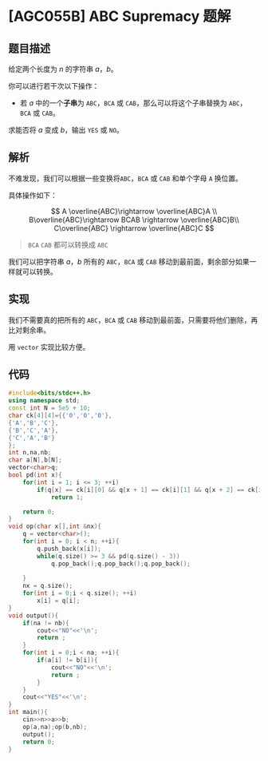 # [AGC055B] ABC Supremacy 题解

## 题目描述

给定两个长度为 $n$ 的字符串 $a$，$b$。

你可以进行若干次以下操作：

- 若 $a$ 中的一个**子串**为 `ABC`，`BCA` 或 `CAB`，那么可以将这个子串替换为 `ABC`，`BCA` 或 `CAB`。

求能否将 $a$ 变成 $b$，输出 `YES` 或 `NO`。

## 解析

不难发现，我们可以根据一些变换将`ABC`，`BCA` 或 `CAB` 和单个字母 `A` 换位置。

具体操作如下：

$$
A \overline{ABC}\rightarrow \overline{ABC}A \\
B\overline{ABC}\rightarrow BCAB \rightarrow \overline{ABC}B\\
C\overline{ABC} \rightarrow \overline{ABC}C
$$

> `BCA` `CAB` 都可以转换成 `ABC`

我们可以把字符串 $a$，$b$ 所有的 `ABC`，`BCA` 或 `CAB` 移动到最前面，剩余部分如果一样就可以转换。

## 实现

我们不需要真的把所有的 `ABC`，`BCA` 或 `CAB` 移动到最前面，只需要将他们删除，再比对剩余串。

用 `vector` 实现比较方便。

## 代码

```cpp
#include<bits/stdc++.h>
using namespace std;
const int N = 5e5 + 10;
char ck[4][4]={{'0','0','0'},
{'A','B','C'},
{'B','C','A'},
{'C','A','B'}
};
int n,na,nb;
char a[N],b[N];
vector<char>q;
bool pd(int x){
	for(int i = 1; i <= 3; ++i)
		if(q[x] == ck[i][0] && q[x + 1] == ck[i][1] && q[x + 2] == ck[i][2])
			return 1;

	return 0;
}
void op(char x[],int &nx){
	q = vector<char>();
	for(int i = 0; i < n; ++i){
		q.push_back(x[i]);
		while(q.size() >= 3 && pd(q.size() - 3))
			q.pop_back();q.pop_back();q.pop_back();
            
	}
	nx = q.size();
	for(int i = 0;i < q.size(); ++i)
		x[i] = q[i];
}
void output(){
	if(na != nb){
		cout<<"NO"<<'\n';
		return ;
	}
	for(int i = 0;i < na; ++i){
		if(a[i] != b[i]){
			cout<<"NO"<<'\n';
			return ;
		}
	}
	cout<<"YES"<<'\n';
}
int main(){
	cin>>n>>a>>b;
	op(a,na);op(b,nb);
	output();
	return 0;
}
```